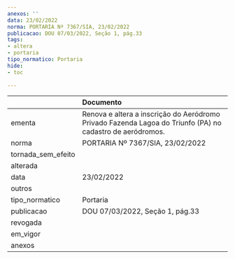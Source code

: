 ```yaml
---
anexos: ''
data: 23/02/2022
norma: PORTARIA Nº 7367/SIA, 23/02/2022
publicacao: DOU 07/03/2022, Seção 1, pág.33
tags:
- altera
- portaria
tipo_normatico: Portaria
hide: 
- toc 
 
---
```


|                    | Documento                                                                                                 |
|:-------------------|:----------------------------------------------------------------------------------------------------------|
| ementa             | Renova e altera a inscrição do Aeródromo Privado Fazenda Lagoa do Triunfo (PA) no cadastro de aeródromos. |
| norma              | PORTARIA Nº 7367/SIA, 23/02/2022                                                                          |
| tornada_sem_efeito |                                                                                                           |
| alterada           |                                                                                                           |
| data               | 23/02/2022                                                                                                |
| outros             |                                                                                                           |
| tipo_normatico     | Portaria                                                                                                  |
| publicacao         | DOU 07/03/2022, Seção 1, pág.33                                                                           |
| revogada           |                                                                                                           |
| em_vigor           |                                                                                                           |
| anexos             |                                                                                                           |